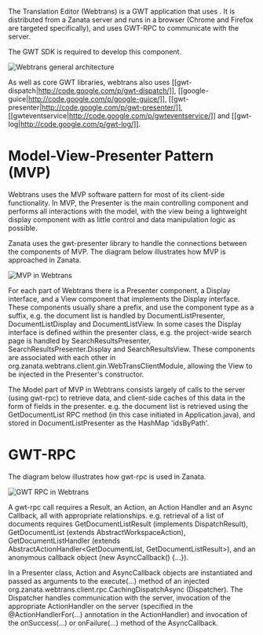 The Translation Editor (Webtrans) is a GWT application that uses . It is distributed from a Zanata server and runs in a browser (Chrome and Firefox are targeted specifically), and uses GWT-RPC to communicate with the server.

The GWT SDK is required to develop this component.

![Webtrans general architecture](http://zanata.org/images/diagrams/zanata-2.0-architecture-webtrans.svg)

As well as core GWT libraries, webtrans also uses [[gwt-dispatch|http://code.google.com/p/gwt-dispatch/]], [[google-guice|http://code.google.com/p/google-guice/]], [[gwt-presenter|http://code.google.com/p/gwt-presenter/]], [[gwteventservice|http://code.google.com/p/gwteventservice/]] and [[gwt-log|http://code.google.com/p/gwt-log/]].


# Model-View-Presenter Pattern (MVP)
Webtrans uses the MVP software pattern for most of its client-side functionality. In MVP, the Presenter is the main controlling component and performs all interactions with the model, with the view being a lightweight display component with as little control and data manipulation logic as possible.

Zanata uses the gwt-presenter library to handle the connections between the components of MVP. The diagram below illustrates how MVP is approached in Zanata.

![MVP in Webtrans](http://zanata.org/images/diagrams/zanata-2.0-architecture-webtrans-mvp.svg)

For each part of Webtrans there is a Presenter component, a Display interface, and a View component that implements the Display interface. These components usually share a prefix, and use the component type as a suffix, e.g. the document list is handled by DocumentListPresenter, DocumentListDisplay and DocumentListView. In some cases the Display interface is defined within the presenter class, e.g. the project-wide search page is handled by SearchResultsPresenter, SearchResultsPresenter.Display and SearchResultsView. These components are associated with each other in org.zanata.webtrans.client.gin.WebTransClientModule, allowing the View to be injected in the Presenter's constructor.

The Model part of MVP in Webtrans consists largely of calls to the server (using gwt-rpc) to retrieve data, and client-side caches of this data in the form of fields in the presenter. e.g. the document list is retrieved using the GetDocumentList RPC method (in this case initiated in Application.java), and stored in DocumentListPresenter as the HashMap 'idsByPath'.

# GWT-RPC

The diagram below illustrates how gwt-rpc is used in Zanata.

![GWT RPC in Webtrans](http://zanata.org/images/diagrams/zanata-2.0-architecture-webtrans-rpc.svg)

A gwt-rpc call requires a Result, an Action, an Action Handler and an Async Callback, all with appropriate relationships. e.g. retrieval of a list of documents requires GetDocumentListResult (implements DispatchResult), GetDocumentList (extends AbstractWorkspaceAction<GetDocumentListResult>), GetDocumentListHandler (extends AbstractActionHandler<GetDocumentList, GetDocumentListResult>), and an anonymous callback object (new AsyncCallback<GetDocumentListResult>() {...}).

In a Presenter class, Action and AsyncCallback objects are instantiated and passed as arguments to the execute(...) method of an injected org.zanata.webtrans.client.rpc.CachingDispatchAsync (Dispatcher). The Dispatcher handles communication with the server, invocation of the appropriate ActionHandler on the server (specified in the @ActionHandlerFor(...) annotation in the ActionHandler) and invocation of the onSuccess(...) or onFailure(...) method of the AsyncCallback.

